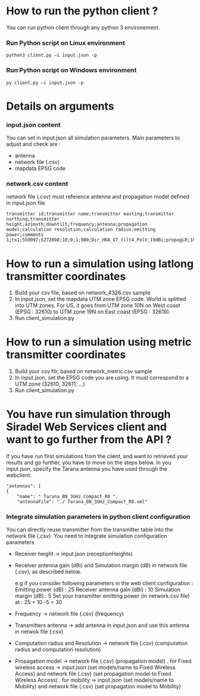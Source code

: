 # How to run the python client ?
You can run python client through any python 3 environement.

### Run Python script on Linux environment
    python3 client.py –i input.json -p
### Run Python script on Windows environment
    py client.py –i input.json -p
	
# Details on arguments

### input.json content
You can set in input.json all simulation parameters. Main parameters to adjust and check are :
- antenna
- network file (.csv)
- mapdata EPSG code
  
### network.csv content
network file (.csv) must reference antenna and propagation model defined in input.json file

	transmitter id;transmitter name;transmitter easting;transmitter northing;transmitter height;azimuth;downtilt;frequency;antenna;propagation model;calculation resolution;calculation radius;emitting power;comments
	1;tx1;550097;5272898;10;0;1;900;Dir_H68_V7_tilt4_PolV_19dBi;propagLR;10;2000;0;

# How to run a simulation using latlong transmitter coordinates
1. Build your csv file, based on network_4326.csv sample
2. In input.json, set the mapdata UTM zone EPSG code. World is splitted into UTM zones. For US, it goes from UTM zone 10N on West coast (EPSG : 32610) to UTM zone 19N on East coast (EPSG : 32619).	
3. Run client_simulation.py

# How to run a simulation using metric transmitter coordinates
1. Build your csv filr, based on network_metric.csv sample
2. In input.json, set the EPSG code you are using. It must correspond to a UTM zone (32610, 32611, ...)
3. Run client_simulation.py

# You have run simulation through Siradel Web Services client and want to go further from the API ?
If you have run first simulations from the client, and want to retrieved your results and go further, you have to move on the steps below.
In you input.json, specify the Tarana antenna you have used through the webclient.

	"antennas": [
	{
		"name": " Tarana_BN_3GHz_Compact_R0 ",
		"antennaFile": "./ Tarana_BN_3GHz_Compact_R0.xml"
  
### Integrate simulation parameters in python client configuration
You can directly reuse transmitter from the transmitter table into the network file (.csv).
You need to integrate simulation configuration parameters
- Receiver height -> input.json (receptionHeights)
- Receiver antenna gain (dBi) and Simulation margin (dB) in network file (.csv), as described below.
  
	e.g if you consider following parameters in the web client configuration :
		Emitting power (dB) : 25
		Receiver antenna gain (dBi) : 10
		Simulation margin (dB) : 5
		Set your transmitter emitting power (in network.csv file) at : 25 + 10 -5 = 30

- Frequency -> network file (.csv) (frequency)
- Transmitters antenna -> add antenna in input.json and use this antenna in netwok file (.csv)
- Computation radius and Resolution -> network file (.csv) (computation radius and computation resolution)
- Propagation model -> network file (.csv) (propagation model)
	. for Fixed wireless access -> input.json (set models/name to Fixed Wireless Access) and network file (.csv) (set propagation model to Fixed Wireless Access)
  	. for mobility -> input.json (set models/name to Mobility) and network file (.csv) (set propagation model to Mobility)

